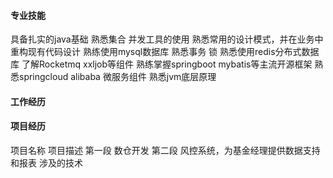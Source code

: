 #### 专业技能

具备扎实的java基础 熟悉集合 并发工具的使用
熟悉常用的设计模式，并在业务中重构现有代码设计
熟练使用mysql数据库 熟悉事务 锁
熟悉使用redis分布式数据库
了解Rocketmq xxljob等组件
熟练掌握springboot mybatis等主流开源框架 熟悉springcloud alibaba 微服务组件
熟悉jvm底层原理

#### 工作经历 


#### 项目经历
项目名称
项目描述 
第一段 数仓开发
第二段 风控系统，为基金经理提供数据支持和报表
涉及的技术
